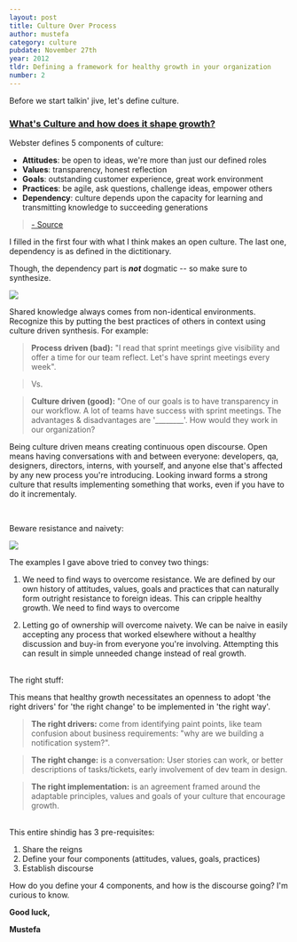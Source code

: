 ```yaml
---
layout: post
title: Culture Over Process
author: mustefa
category: culture
pubdate: November 27th
year: 2012
tldr: Defining a framework for healthy growth in your organization
number: 2
---
```


Before we start talkin' jive, let's define culture.

<h3><u>What's Culture and how does it shape growth?</u></h3>

Webster defines 5 components of culture:

- **Attitudes**: be open to ideas, we're more than just our defined roles
- **Values**: transparency, honest reflection
- **Goals**: outstanding customer experience, great work environment
- **Practices**: be agile, ask questions, challenge ideas, empower others
- **Dependency**: culture depends upon the capacity for learning and transmitting knowledge to succeeding generations
><a href="http://www.merriam-webster.com/dictionary/culture" target="_blank" class="highlight"> - Source</a>

I filled in the first four with what I think makes an open culture. The last one, dependency is as defined in the dictitionary.


Though, the dependency part is <em><b>not</b></em> dogmatic -- so make sure to synthesize.

<img class="inline-shot" src="{{ site.assets }}/images/kotrt.png">

Shared knowledge always comes from non-identical environments. Recognize this by putting the best practices of others in context using culture driven synthesis. For example:

>**Process driven (bad):** "I read that sprint meetings give visibility and offer a time for our team reflect.  Let's have sprint meetings every week".

>Vs.

>**Culture driven (good):** "One of our goals is to have transparency in our workflow. A lot of teams have success with sprint meetings. The advantages & disadvantages are '________'. How would they work in our organization?

Being culture driven means creating continuous open discourse. Open means having conversations with and between everyone: developers, qa, designers, directors, interns, with yourself, and anyone else that's affected by any new process you're introducing. Looking inward forms a strong culture that results implementing something that works, even if you have to do it incrementaly.

<br />

<span class="highlight-green">Beware resistance and naivety:</span>

<img src="{{ site.assets }}/images/rif.png">

The examples I gave above tried to convey two things:

1. We need to find ways to overcome resistance. We are defined by our own history of attitudes, values, goals and practices that can naturally form outright resistance to foreign ideas. This can cripple healthy growth. We need to find ways to overcome

1. Letting go of ownership will overcome naivety. We can be naive in easily accepting any process that worked elsewhere without a healthy discussion and buy-in from everyone you're involving. Attempting this can result in simple unneeded change instead of real growth.

<br />
<span class="highlight-green">The right stuff:</span>

This means that healthy growth necessitates an openness to adopt 'the right drivers' for 'the right change' to be implemented in 'the right way'.

>**The right drivers:** come from identifying paint points, like team confusion about business requirements: "why are we building a notification system?".

>**The right change:** is a conversation: User stories can work, or better descriptions of tasks/tickets, early involvement of dev team in design. 

>**The right implementation:** is an agreement framed around the adaptable principles, values and goals of your culture that encourage growth.

<br />
<span class="highlight-green">This entire shindig has 3 pre-requisites: </span>

1. Share the reigns
1. Define your four components (attitudes, values, goals, practices)
1. Establish discourse

How do you define your 4 components, and how is the discourse going? I'm curious to know.

**Good luck,**

**Mustefa**
<br />